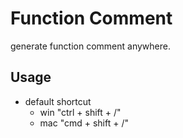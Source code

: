 # Function Comment

generate function comment anywhere.

## Usage

- default shortcut
  - win "ctrl + shift + /"
  - mac "cmd + shift + /"

